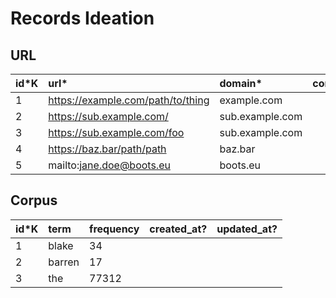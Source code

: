 # Records Ideation

## URL

| id*K | url*                               | domain*         | completed_at? | omitted? | created_at? | updated_at? |
|------|:-----------------------------------|:----------------|:--------------|:---------|:------------|:------------|
| 1    | https://example.com/path/to/thing  | example.com     |               | false    |             |             |
| 2    | https://sub.example.com/           | sub.example.com |               | false    |             |             |
| 3    | https://sub.example.com/foo        | sub.example.com |               | false    |             |             |
| 4    | https://baz.bar/path/path          | baz.bar         |               | false    |             |             |
| 5    | mailto:jane.doe@boots.eu           | boots.eu        |               | true     |             |             | 

## Corpus

| id*K | term   | frequency | created_at? | updated_at? |
|------|:-------|:----------|:------------|:------------|
| 1    | blake  | 34        |             |             |
| 2    | barren | 17        |             |             |
| 3    | the    | 77312     |             |             |


